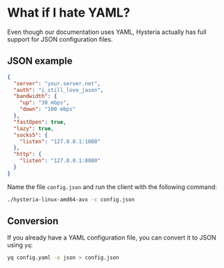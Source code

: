 # What if I hate YAML?

Even though our documentation uses YAML, Hysteria actually has full support for JSON configuration files.

## JSON example

```json
{
  "server": "your.server.net",
  "auth": "i_still_love_jason",
  "bandwidth": {
    "up": "30 mbps",
    "down": "100 mbps"
  },
  "fastOpen": true,
  "lazy": true,
  "socks5": {
    "listen": "127.0.0.1:1080"
  },
  "http": {
    "listen": "127.0.0.1:8080"
  }
}
```

Name the file `config.json` and run the client with the following command:

```bash
./hysteria-linux-amd64-avx -c config.json
```

## Conversion

If you already have a YAML configuration file, you can convert it to JSON using `yq`:

```bash
yq config.yaml -o json > config.json
```

